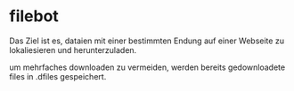# filebot

Das Ziel ist es, dataien mit einer bestimmten Endung auf einer Webseite zu lokaliesieren und herunterzuladen.

um mehrfaches downloaden zu vermeiden, werden bereits gedownloadete files in .dfiles gespeichert.

